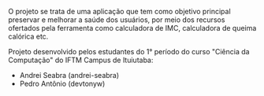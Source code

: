 O projeto se trata de uma aplicação que tem como objetivo principal preservar e melhorar a saúde dos usuários, por meio dos recursos ofertados pela ferramenta como calculadora de IMC, calculadora de queima calórica etc.

Projeto desenvolvido pelos estudantes do 1° período do curso "Ciência da Computação" do IFTM Campus de Ituiutaba:
- Andrei Seabra (andrei-seabra)
- Pedro Antônio (devtonyw)

